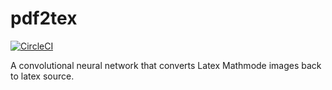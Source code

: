 # pdf2tex

[![CircleCI](https://circleci.com/gh/Ercadio/pdf2tex/tree/master.svg?style=svg)](https://circleci.com/gh/Ercadio/pdf2tex/tree/master)

A convolutional neural network that converts Latex Mathmode images back to latex source.

